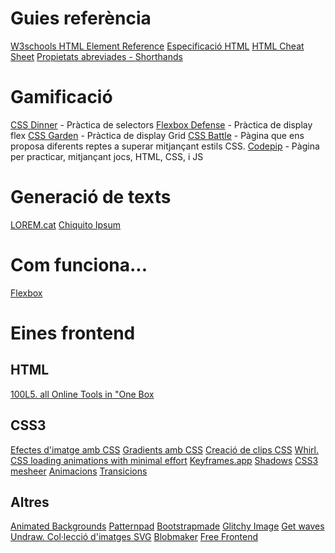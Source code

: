 # Guies referència
[W3schools HTML Element Reference](https://www.w3schools.com/tags/default.asp)
[Especificació HTML](https://html.spec.whatwg.org/#toc-dom)
[HTML Cheat Sheet](https://htmlcheatsheet.com/)
[Propietats abreviades - Shorthands](https://developer.mozilla.org/es/docs/Web/CSS/Shorthand_properties)

# Gamificació
[CSS Dinner](https://flukeout.github.io/) - Pràctica de selectors
[Flexbox Defense](http://www.flexboxdefense.com/) - Pràctica de display flex
[CSS Garden](https://cssgridgarden.com/) - Pràctica de display Grid
[CSS Battle](https://cssbattle.dev/) - Pàgina que ens proposa diferents reptes a superar mitjançant estils CSS.
[Codepip](https://codepip.com/games/) - Pàgina per practicar, mitjançant jocs, HTML, CSS, i JS

# Generació de texts
[LOREM.cat](https://www.lorem.cat/)
[Chiquito Ipsum](https://www.chiquitoipsum.com/)

# Com funciona...
[Flexbox](https://bennettfeely.com/flexplorer/)

# Eines frontend
## HTML
[100L5. all Online Tools in "One Box](https://10015.io/)
## CSS3
[Efectes d'imatge amb CSS](https://bennettfeely.com/image-effects/)
[Gradients amb CSS](https://bennettfeely.com/gradients/)
[Creació de clips CSS](https://bennettfeely.com/clippy/)
[Whirl. CSS loading animations with minimal effort](https://whirl.netlify.app/)
[Keyframes.app](https://keyframes.app/)
[Shadows](https://shadows.brumm.af/)
[CSS3 mesheer](https://www.csshero.org/mesher/)
[Animacions](https://xsgames.co/animatiss/)
[Transicions](https://www.transition.style/#in:circle:bottom-left)
## Altres
[Animated Backgrounds](https://animatedbackgrounds.me/)
[Patternpad](https://patternpad.com/editor.html)
[Bootstrapmade](https://www.bootstrapmade.com/)
[Glitchy Image](https://www.glitchyimage.com/)
[Get waves](https://getwaves.io/)
[Undraw. Col·lecció d'imatges SVG](https://undraw.co/illustrations)
[Blobmaker](https://www.blobmaker.app/)
[Free Frontend](https://freefrontend.com/)